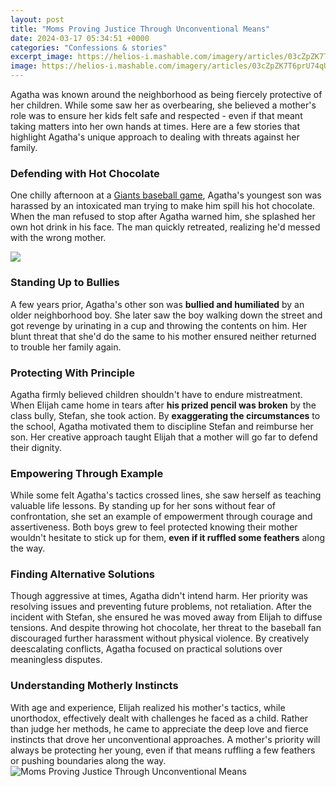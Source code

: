 ```yaml
---
layout: post
title: "Moms Proving Justice Through Unconventional Means"
date: 2024-03-17 05:34:51 +0000
categories: "Confessions & stories"
excerpt_image: https://helios-i.mashable.com/imagery/articles/03cZpZK7T6prU74qURaTIbx/images-1.fill.size_2000x1498.v1611681528.jpg
image: https://helios-i.mashable.com/imagery/articles/03cZpZK7T6prU74qURaTIbx/images-1.fill.size_2000x1498.v1611681528.jpg
---
```


Agatha was known around the neighborhood as being fiercely protective of her children. While some saw her as overbearing, she believed a mother's role was to ensure her kids felt safe and respected - even if that meant taking matters into her own hands at times. Here are a few stories that highlight Agatha's unique approach to dealing with threats against her family.
### Defending with Hot Chocolate  
One chilly afternoon at a [Giants baseball game](https://store.fi.io.vn/french-bulldog-frenchie-dog-black-dog-lover-frenchies-1), Agatha's youngest son was harassed by an intoxicated man trying to make him spill his hot chocolate. When the man refused to stop after Agatha warned him, she splashed her own hot drink in his face. The man quickly retreated, realizing he'd messed with the wrong mother. 

![](https://shellfoundation.org/app/uploads/2018/09/SMV-4.jpg)
### Standing Up to Bullies
A few years prior, Agatha's other son was **bullied and humiliated** by an older neighborhood boy. She later saw the boy walking down the street and got revenge by urinating in a cup and throwing the contents on him. Her blunt threat that she'd do the same to his mother ensured neither returned to trouble her family again.
### Protecting With Principle 
Agatha firmly believed children shouldn't have to endure mistreatment. When Elijah came home in tears after **his prized pencil was broken** by the class bully, Stefan, she took action. By **exaggerating the circumstances** to the school, Agatha motivated them to discipline Stefan and reimburse her son. Her creative approach taught Elijah that a mother will go far to defend their dignity.
### Empowering Through Example
While some felt Agatha's tactics crossed lines, she saw herself as teaching valuable life lessons. By standing up for her sons without fear of confrontation, she set an example of empowerment through courage and assertiveness. Both boys grew to feel protected knowing their mother wouldn't hesitate to stick up for them, **even if it ruffled some feathers** along the way.
### Finding Alternative Solutions  
Though aggressive at times, Agatha didn't intend harm. Her priority was resolving issues and preventing future problems, not retaliation. After the incident with Stefan, she ensured he was moved away from Elijah to diffuse tensions. And despite throwing hot chocolate, her threat to the baseball fan discouraged further harassment without physical violence. By creatively deescalating conflicts, Agatha focused on practical solutions over meaningless disputes.
### Understanding Motherly Instincts
With age and experience, Elijah realized his mother's tactics, while unorthodox, effectively dealt with challenges he faced as a child. Rather than judge her methods, he came to appreciate the deep love and fierce instincts that drove her unconventional approaches. A mother's priority will always be protecting her young, even if that means ruffling a few feathers or pushing boundaries along the way.
![Moms Proving Justice Through Unconventional Means](https://helios-i.mashable.com/imagery/articles/03cZpZK7T6prU74qURaTIbx/images-1.fill.size_2000x1498.v1611681528.jpg)